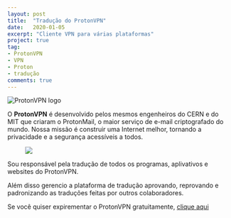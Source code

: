 ```yaml
---
layout: post
title:  "Tradução do ProtonVPN"
date:   2020-01-05
excerpt: "Cliente VPN para várias plataformas"
project: true
tag:
- ProtonVPN 
- VPN
- Proton
- tradução
comments: true
---
```

![ProtonVPN logo](https://github.com/ialexsilva/ialexsilva.github.io/raw/master/assets/img/protonvpn_logo.png)    

O **ProtonVPN** é desenvolvido pelos mesmos engenheiros do CERN e do MIT que criaram o ProtonMail, o maior serviço de e-mail criptografado do mundo. Nossa missão é construir uma Internet melhor, tornando a privacidade e a segurança acessíveis a todos.

<figure>
	<a href="https://github.com/ialexsilva/ialexsilva.github.io/raw/master/assets/img/screenprotonmail.png"><img src="https://github.com/ialexsilva/ialexsilva.github.io/raw/master/assets/img/screenprotonmail.png"></a>
</figure>

Sou responsável pela tradução de todos os programas, aplivativos e websites do ProtonVPN.

Além disso gerencio a plataforma de tradução aprovando, reprovando e padronizando as traduções feitas por outros colaboradores.

Se você quiser expirementar o ProtonVPN gratuitamente, [clique aqui](https://protonvpn.com/)
